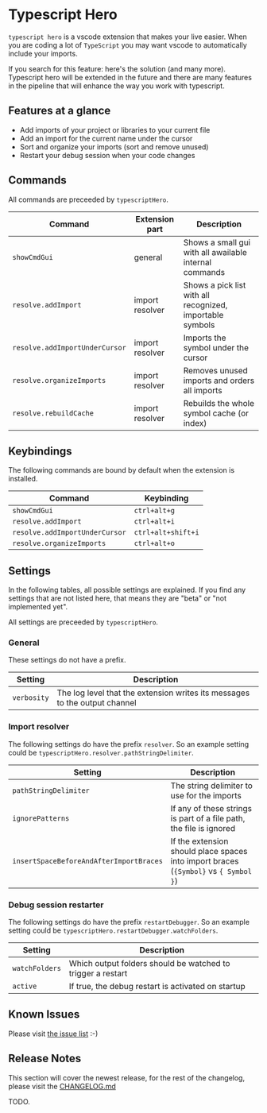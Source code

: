 # Typescript Hero

`typescript hero` is a vscode extension that makes your live easier.
When you are coding a lot of `TypeScript` you may want vscode to automatically
include your imports.

If you search for this feature: here's the solution (and many more). Typescript hero will be extended
in the future and there are many features in the pipeline that will enhance the way you
work with typescript.

## Features at a glance

- Add imports of your project or libraries to your current file
- Add an import for the current name under the cursor
- Sort and organize your imports (sort and remove unused)
- Restart your debug session when your code changes

## Commands

All commands are preceeded by `typescriptHero`.

| Command                        | Extension part  | Description                                               |
| ------------------------------ | --------------- | --------------------------------------------------------- |
| `showCmdGui`                   | general         | Shows a small gui with all awailable internal commands    |
| `resolve.addImport`            | import resolver | Shows a pick list with all recognized, importable symbols |
| `resolve.addImportUnderCursor` | import resolver | Imports the symbol under the cursor                       |
| `resolve.organizeImports`      | import resolver | Removes unused imports and orders all imports             |
| `resolve.rebuildCache`         | import resolver | Rebuilds the whole symbol cache (or index)                |

## Keybindings

The following commands are bound by default when the extension is installed.

| Command                        | Keybinding         |
| ------------------------------ | ------------------ |
| `showCmdGui`                   | `ctrl+alt+g`       |
| `resolve.addImport`            | `ctrl+alt+i`       |
| `resolve.addImportUnderCursor` | `ctrl+alt+shift+i` |
| `resolve.organizeImports`      | `ctrl+alt+o`       |

## Settings

In the following tables, all possible settings are explained. If you find any
settings that are not listed here, that means they are "beta" or "not implemented yet".

All settings are preceeded by `typescriptHero`.

### General

These settings do not have a prefix.

| Setting     | Description                                                                |
| ----------- | -------------------------------------------------------------------------- |
| `verbosity` | The log level that the extension writes its messages to the output channel |

### Import resolver

The following settings do have the prefix `resolver`. So an example setting could be
`typescriptHero.resolver.pathStringDelimiter`.

| Setting                                 | Description                                                                          |
| --------------------------------------- | ------------------------------------------------------------------------------------ |
| `pathStringDelimiter`                   | The string delimiter to use for the imports                                          |
| `ignorePatterns`                        | If any of these strings is part of a file path, the file is ignored                  |
| `insertSpaceBeforeAndAfterImportBraces` | If the extension should place spaces into import braces (`{Symbol}` vs `{ Symbol }`) |

### Debug session restarter

The following settings do have the prefix `restartDebugger`. So an example setting could be
`typescriptHero.restartDebugger.watchFolders`.

| Setting        | Description                                                 |
| -------------- | ----------------------------------------------------------- |
| `watchFolders` | Which output folders should be watched to trigger a restart |
| `active`       | If true, the debug restart is activated on startup          |

## Known Issues

Please visit [the issue list](https://github.com/buehler/typescript-hero/issues) :-)

## Release Notes

This section will cover the newest release, for the rest of the changelog,
please visit the [CHANGELOG.md](CHANGELOG.md)

TODO.